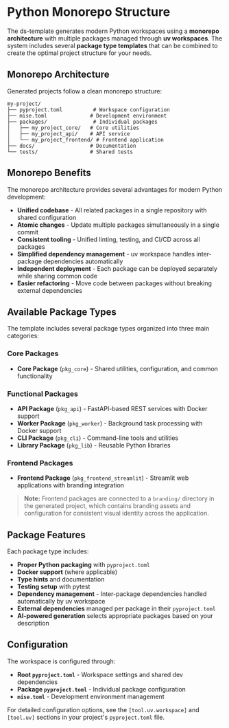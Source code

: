 # Python Monorepo Structure

The ds-template generates modern Python workspaces using a **monorepo architecture** with multiple packages managed through **uv workspaces**. The system includes several **package type templates** that can be combined to create the optimal project structure for your needs.

## Monorepo Architecture

Generated projects follow a clean monorepo structure:

```
my-project/
├── pyproject.toml          # Workspace configuration
├── mise.toml              # Development environment
├── packages/               # Individual packages
│   ├── my_project_core/   # Core utilities
│   ├── my_project_api/    # API service
│   └── my_project_frontend/ # Frontend application
├── docs/                  # Documentation
└── tests/                 # Shared tests
```

## Monorepo Benefits

The monorepo architecture provides several advantages for modern Python development:

- **Unified codebase** - All related packages in a single repository with shared configuration
- **Atomic changes** - Update multiple packages simultaneously in a single commit
- **Consistent tooling** - Unified linting, testing, and CI/CD across all packages
- **Simplified dependency management** - uv workspace handles inter-package dependencies automatically
- **Independent deployment** - Each package can be deployed separately while sharing common code
- **Easier refactoring** - Move code between packages without breaking external dependencies

## Available Package Types

The template includes several package types organized into three main categories:

### Core Packages
- **Core Package** (`pkg_core`) - Shared utilities, configuration, and common functionality

### Functional Packages
- **API Package** (`pkg_api`) - FastAPI-based REST services with Docker support
- **Worker Package** (`pkg_worker`) - Background task processing with Docker support
- **CLI Package** (`pkg_cli`) - Command-line tools and utilities
- **Library Package** (`pkg_lib`) - Reusable Python libraries

### Frontend Packages
- **Frontend Package** (`pkg_frontend_streamlit`) - Streamlit web applications with branding integration

> **Note:** Frontend packages are connected to a `branding/` directory in the generated project, which contains branding assets and configuration for consistent visual identity across the application.

## Package Features

Each package type includes:

- **Proper Python packaging** with `pyproject.toml`
- **Docker support** (where applicable)
- **Type hints** and documentation
- **Testing setup** with pytest
- **Dependency management** - Inter-package dependencies handled automatically by uv workspace
- **External dependencies** managed per package in their `pyproject.toml`
- **AI-powered generation** selects appropriate packages based on your description

## Configuration

The workspace is configured through:
- **Root `pyproject.toml`** - Workspace settings and shared dev dependencies
- **Package `pyproject.toml`** - Individual package configuration
- **`mise.toml`** - Development environment management

For detailed configuration options, see the `[tool.uv.workspace]` and `[tool.uv]` sections in your project's `pyproject.toml` file.